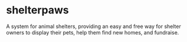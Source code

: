 # shelterpaws
A system for animal shelters, providing an easy and free way for shelter owners to display their pets, help them find new homes, and fundraise.
